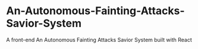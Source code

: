 # An-Autonomous-Fainting-Attacks-Savior-System
A front-end An Autonomous Fainting Attacks Savior System built with React 
